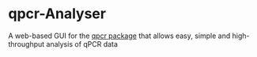 # qpcr-Analyser
A web-based GUI for the <a href = "https://github.com/NoahHenrikKleinschmidt/qpcr.git">qpcr package</a> that allows easy, simple and high-throughput analysis of qPCR data

